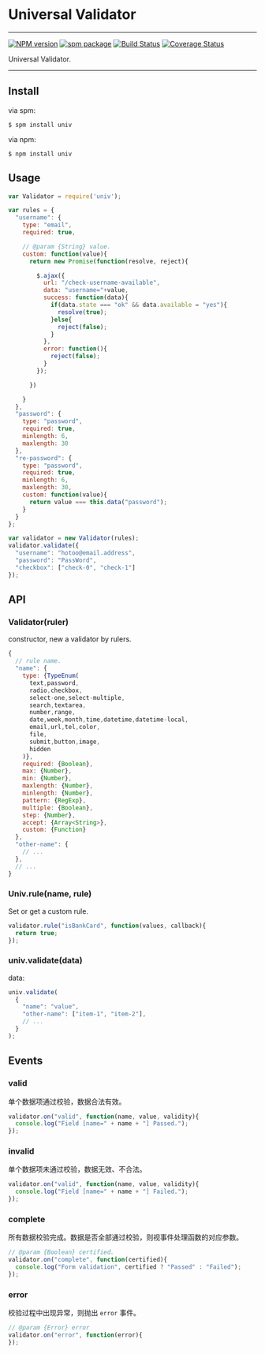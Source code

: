 # Universal Validator

---

[![NPM version](https://badge.fury.io/js/univ.png)](http://badge.fury.io/js/univ)
[![spm package](http://spmjs.io/badge/univ)](http://spmjs.io/package/univ)
[![Build Status](https://secure.travis-ci.org/webforms/univ.png?branch=master)](https://travis-ci.org/webforms/univ)
[![Coverage Status](https://coveralls.io/repos/webforms/univ/badge.png?branch=master)](https://coveralls.io/r/webforms/univ)

Universal Validator.

---

## Install

via spm:

```
$ spm install univ
```

via npm:

```
$ npm install univ
```

## Usage

```js
var Validator = require('univ');

var rules = {
  "username": {
    type: "email",
    required: true,

    // @param {String} value.
    custom: function(value){
      return new Promise(function(resolve, reject){

        $.ajax({
          url: "/check-username-available",
          data: "username="+value,
          success: function(data){
            if(data.state === "ok" && data.available = "yes"){
              resolve(true);
            }else{
              reject(false);
            }
          },
          error: function(){
            reject(false);
          }
        });

      })

    }
  },
  "password": {
    type: "password",
    required: true,
    minlength: 6,
    maxlength: 30
  },
  "re-password": {
    type: "password",
    required: true,
    minlength: 6,
    maxlength: 30,
    custom: function(value){
      return value === this.data("password");
    }
  }
};

var validator = new Validator(rules);
validator.validate({
  "username": "hotoo@email.address",
  "password": "PassWord",
  "checkbox": ["check-0", "check-1"]
});
```

## API

### Validator(ruler)

constructor, new a validator by rulers.

```js
{
  // rule name.
  "name": {
    type: {TypeEnum(
      text,password,
      radio,checkbox,
      select-one,select-multiple,
      search,textarea,
      number,range,
      date,week,month,time,datetime,datetime-local,
      email,url,tel,color,
      file,
      submit,button,image,
      hidden
    )},
    required: {Boolean},
    max: {Number},
    min: {Number},
    maxlength: {Number},
    minlength: {Number},
    pattern: {RegExp},
    multiple: {Boolean},
    step: {Number},
    accept: {Array<String>},
    custom: {Function}
  },
  "other-name": {
    // ...
  },
  // ...
}
```


### Univ.rule(name, rule)

Set or get a custom rule.

```js
validator.rule("isBankCard", function(values, callback){
  return true;
});
```


### univ.validate(data)

data:

```js
univ.validate(
  {
    "name": "value",
    "other-name": ["item-1", "item-2"],
    // ...
  }
);
```

## Events

### valid

单个数据项通过校验，数据合法有效。

```js
validator.on("valid", function(name, value, validity){
  console.log("Field [name=" + name + "] Passed.");
});
```

### invalid

单个数据项未通过校验，数据无效、不合法。

```js
validator.on("valid", function(name, value, validity){
  console.log("Field [name=" + name + "] Failed.");
});
```

### complete

所有数据校验完成。数据是否全部通过校验，则视事件处理函数的对应参数。

```js
// @param {Boolean} certified.
validator.on("complete", function(certified){
  console.log("Form validation", certified ? "Passed" : "Failed");
});
```

### error

校验过程中出现异常，则抛出 `error` 事件。

```js
// @param {Error} error
validator.on("error", function(error){
});
```
